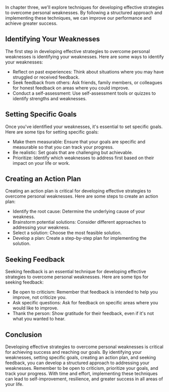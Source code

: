 
In chapter three, we'll explore techniques for developing effective strategies to overcome personal weaknesses. By following a structured approach and implementing these techniques, we can improve our performance and achieve greater success.

Identifying Your Weaknesses
---------------------------

The first step in developing effective strategies to overcome personal weaknesses is identifying your weaknesses. Here are some ways to identify your weaknesses:

* Reflect on past experiences: Think about situations where you may have struggled or received feedback.
* Seek feedback from others: Ask friends, family members, or colleagues for honest feedback on areas where you could improve.
* Conduct a self-assessment: Use self-assessment tools or quizzes to identify strengths and weaknesses.

Setting Specific Goals
----------------------

Once you've identified your weaknesses, it's essential to set specific goals. Here are some tips for setting specific goals:

* Make them measurable: Ensure that your goals are specific and measurable so that you can track your progress.
* Be realistic: Set goals that are challenging but achievable.
* Prioritize: Identify which weaknesses to address first based on their impact on your life or work.

Creating an Action Plan
-----------------------

Creating an action plan is critical for developing effective strategies to overcome personal weaknesses. Here are some steps to create an action plan:

* Identify the root cause: Determine the underlying cause of your weakness.
* Brainstorm potential solutions: Consider different approaches to addressing your weakness.
* Select a solution: Choose the most feasible solution.
* Develop a plan: Create a step-by-step plan for implementing the solution.

Seeking Feedback
----------------

Seeking feedback is an essential technique for developing effective strategies to overcome personal weaknesses. Here are some tips for seeking feedback:

* Be open to criticism: Remember that feedback is intended to help you improve, not criticize you.
* Ask specific questions: Ask for feedback on specific areas where you would like to improve.
* Thank the person: Show gratitude for their feedback, even if it's not what you wanted to hear.

Conclusion
----------

Developing effective strategies to overcome personal weaknesses is critical for achieving success and reaching our goals. By identifying your weaknesses, setting specific goals, creating an action plan, and seeking feedback, you can develop a structured approach to addressing your weaknesses. Remember to be open to criticism, prioritize your goals, and track your progress. With time and effort, implementing these techniques can lead to self-improvement, resilience, and greater success in all areas of your life.

